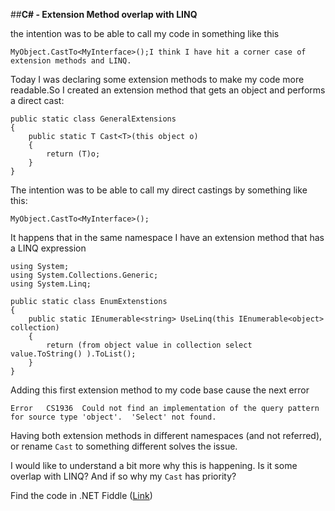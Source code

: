 ##**C# - Extension Method overlap with LINQ**

the intention was to be able to call my code in something like this


    MyObject.CastTo<MyInterface>();I think I have hit a corner case of extension methods and LINQ.

Today I was declaring some extension methods to make my code more readable.So I created an extension method that gets an object and performs a direct cast:

 <!-- language: c# -->

    public static class GeneralExtensions
    {
        public static T Cast<T>(this object o)
        {
        	return (T)o;
        }
    }

The intention was to be able to call my direct castings by something like this:
 <!-- language: c# -->

    MyObject.CastTo<MyInterface>();

It happens that in the same namespace I have an extension method that has a LINQ expression

<!-- language: c# -->
    
    using System;
    using System.Collections.Generic;
    using System.Linq;
    
    public static class EnumExtenstions
    {
    	public static IEnumerable<string> UseLinq(this IEnumerable<object> collection)
    	{
    		return (from object value in collection select value.ToString() ).ToList();
    	}
    }

Adding this first extension method to my code base cause the next error

    Error	CS1936	Could not find an implementation of the query pattern for source type 'object'.  'Select' not found.	

Having both extension methods in different namespaces (and not referred), or rename <code>Cast<T></code> to something different solves the issue.

I would like to understand a bit more why this is happening. Is it some overlap with LINQ? And if so why my <code>Cast<T></code> has priority?

Find the code in .NET Fiddle ([Link](https://dotnetfiddle.net/Widget/PC0BzT))